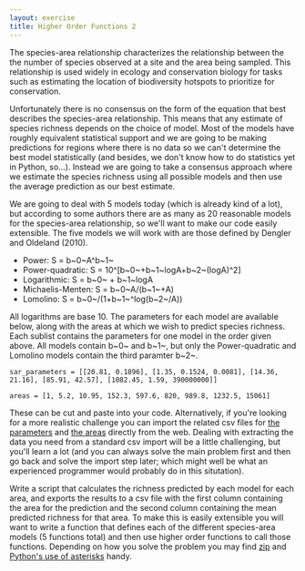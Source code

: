 ```yaml
---
layout: exercise
title: Higher Order Functions 2
---
```


The species-area relationship characterizes the relationship between the
the number of species observed at a site and the area being sampled.
This relationship is used widely in ecology and conservation biology for
tasks such as estimating the location of biodiversity hotspots to
prioritize for conservation.

Unfortunately there is no consensus on the form of the equation that
best describes the species-area relationship. This means that any
estimate of species richness depends on the choice of model. Most of the
models have roughly equivalent statistical support and we are going to
be making predictions for regions where there is no data so we can't
determine the best model statistically (and besides, we don't know how
to do statistics yet in Python, so...). Instead we are going to take a
consensus approach where we estimate the species richness using all
possible models and then use the average prediction as our best
estimate.

We are going to deal with 5 models today (which is already kind of a
lot), but according to some authors there are as many as 20 reasonable
models for the species-area relationship, so we'll want to make our code
easily extensible. The five models we will work with are those defined
by Dengler and Oldeland (2010).

-   Power: S = b~0~A\^b~1~
-   Power-quadratic: S = 10\^[b~0~+b~1~logA+b~2~(logA)\^2]
-   Logarithmic: S = b~0~ + b~1~logA
-   Michaelis-Menten: S = b~0~A/(b~1~+A)
-   Lomolino: S = b~0~/(1+b~1~\^log(b~2~/A))

All logarithms are base 10. The parameters for each model are available
below, along with the areas at which we wish to predict species
richness. Each sublist contains the parameters for one model in the
order given above. All models contain b~0~ and b~1~, but only the
Power-quadratic and Lomolino models contain the third paramter b~2~.

```
sar_parameters = [[20.81, 0.1896], [1.35, 0.1524, 0.0081], [14.36,
21.16], [85.91, 42.57], [1082.45, 1.59, 390000000]]

areas = [1, 5.2, 10.95, 152.3, 597.6, 820, 989.8, 1232.5, 15061]
```

These can be cut and paste into your code. Alternatively, if you're
looking for a more realistic challenge you can import the related csv
files for [the
parameters](http://www.programmingforbiologists.org/sites/programmingforbiologists.org/files/sar_model_data.csv)
and [the
areas](http://www.programmingforbiologists.org/sites/programmingforbiologists.org/files/sar_areas.csv)
directly from the web. Dealing with extracting the data you need from a
standard csv import will be a little challenging, but you'll learn a lot
(and you can always solve the main problem first and then go back and
solve the import step later; which might well be what an experienced
programmer would probably do in this situtation).

Write a script that calculates the richness predicted by each model for
each area, and exports the results to a csv file with the first column
containing the area for the prediction and the second column containing
the mean predicted richness for that area. To make this is easily
extensible you will want to write a function that defines each of the
different species-area models (5 functions total) and then use higher
order functions to call those functions. Depending on how you solve the
problem you may find
[zip](http://docs.python.org/library/functions.html#zip) and [Python's
use of asterisks](http://www.technovelty.org/code/python/asterisk.html)
handy.

